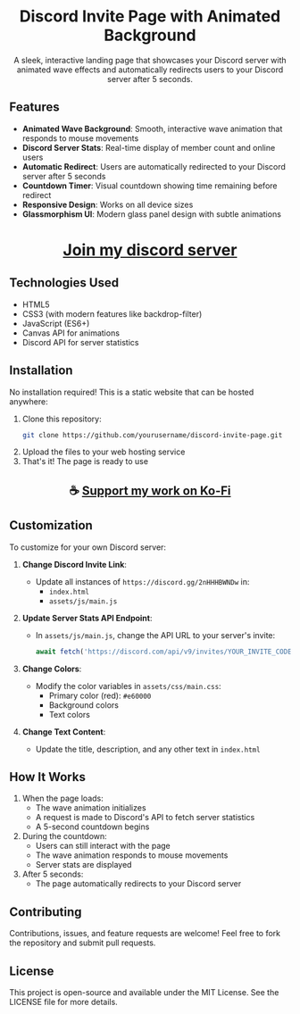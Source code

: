 <div align="center">

# Discord Invite Page with Animated Background

A sleek, interactive landing page that showcases your Discord server with animated wave effects and automatically redirects users to your Discord server after 5 seconds.

</div>

## Features

- **Animated Wave Background**: Smooth, interactive wave animation that responds to mouse movements
- **Discord Server Stats**: Real-time display of member count and online users
- **Automatic Redirect**: Users are automatically redirected to your Discord server after 5 seconds
- **Countdown Timer**: Visual countdown showing time remaining before redirect
- **Responsive Design**: Works on all device sizes
- **Glassmorphism UI**: Modern glass panel design with subtle animations

<div align="center">

# [Join my discord server](https://discord.gg/2nHHHBWNDw)

</div>

## Technologies Used

- HTML5
- CSS3 (with modern features like backdrop-filter)
- JavaScript (ES6+)
- Canvas API for animations
- Discord API for server statistics

## Installation

No installation required! This is a static website that can be hosted anywhere:

1. Clone this repository:
   ```bash
   git clone https://github.com/yourusername/discord-invite-page.git
   ```
2. Upload the files to your web hosting service
3. That's it! The page is ready to use

<div align="center">

## ☕ [Support my work on Ko-Fi](https://ko-fi.com/thatsinewave)

</div>

## Customization

To customize for your own Discord server:

1. **Change Discord Invite Link**:
   - Update all instances of `https://discord.gg/2nHHHBWNDw` in:
     - `index.html`
     - `assets/js/main.js`

2. **Update Server Stats API Endpoint**:
   - In `assets/js/main.js`, change the API URL to your server's invite:
     ```javascript
     await fetch('https://discord.com/api/v9/invites/YOUR_INVITE_CODE?with_counts=true')
     ```

3. **Change Colors**:
   - Modify the color variables in `assets/css/main.css`:
     - Primary color (red): `#e60000`
     - Background colors
     - Text colors

4. **Change Text Content**:
   - Update the title, description, and any other text in `index.html`

## How It Works

1. When the page loads:
   - The wave animation initializes
   - A request is made to Discord's API to fetch server statistics
   - A 5-second countdown begins
2. During the countdown:
   - Users can still interact with the page
   - The wave animation responds to mouse movements
   - Server stats are displayed
3. After 5 seconds:
   - The page automatically redirects to your Discord server

## Contributing

Contributions, issues, and feature requests are welcome! Feel free to fork the repository and submit pull requests.

## License

This project is open-source and available under the MIT License. See the LICENSE file for more details.